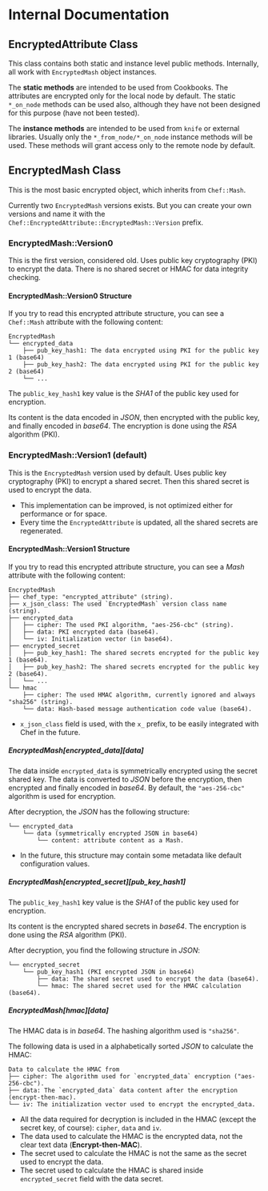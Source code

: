 # Internal Documentation

## EncryptedAttribute Class

This class contains both static and instance level public methods. Internally, all work with `EncryptedMash` object instances.

The **static methods** are intended to be used from Cookbooks. The attributes are encrypted only for the local node by default. The static `*_on_node` methods can be used also, although they have not been designed for this purpose (have not been tested).

The **instance methods** are intended to be used from `knife` or external libraries. Usually only the `*_from_node/*_on_node` instance methods will be used. These methods will grant access only to the remote node by default.

## EncryptedMash Class

This is the most basic encrypted object, which inherits from `Chef::Mash`.

Currently two `EncryptedMash` versions exists. But you can create your own versions and name it with the `Chef::EncryptedAttribute::EncryptedMash::Version` prefix.

### EncryptedMash::Version0

This is the first version, considered old. Uses public key cryptography (PKI) to encrypt the data. There is no shared secret or HMAC for data integrity checking.

#### EncryptedMash::Version0 Structure

If you try to read this encrypted attribute structure, you can see a `Chef::Mash` attribute with the following content:

```
EncryptedMash
└── encrypted_data
    ├── pub_key_hash1: The data encrypted using PKI for the public key 1 (base64)
    ├── pub_key_hash2: The data encrypted using PKI for the public key 2 (base64)
    └── ...
```

The `public_key_hash1` key value is the *SHA1* of the public key used for encryption.

Its content is the data encoded in *JSON*, then encrypted with the public key, and finally encoded in *base64*. The encryption is done using the *RSA* algorithm (PKI).

### EncryptedMash::Version1 (default)

This is the `EncryptedMash` version used by default. Uses public key cryptography (PKI) to encrypt a shared secret. Then this shared secret is used to encrypt the data.

* This implementation can be improved, is not optimized either for performance or for space.
* Every time the `EncryptedAttribute` is updated, all the shared secrets are regenerated.

#### EncryptedMash::Version1 Structure

If you try to read this encrypted attribute structure, you can see a *Mash* attribute with the following content:

```
EncryptedMash
├── chef_type: "encrypted_attribute" (string).
├── x_json_class: The used `EncryptedMash` version class name (string).
├── encrypted_data
│   ├── cipher: The used PKI algorithm, "aes-256-cbc" (string).
│   ├── data: PKI encrypted data (base64).
│   └── iv: Initialization vector (in base64).
├── encrypted_secret
│   ├── pub_key_hash1: The shared secrets encrypted for the public key 1 (base64).
│   ├── pub_key_hash2: The shared secrets encrypted for the public key 2 (base64).
│   └── ...
└── hmac
    ├── cipher: The used HMAC algorithm, currently ignored and always "sha256" (string).
    └── data: Hash-based message authentication code value (base64).
```

* `x_json_class` field is used, with the `x_` prefix, to be easily integrated with Chef in the future.

##### EncryptedMash[encrypted_data][data]

The data inside `encrypted_data` is symmetrically encrypted using the secret shared key. The data is converted to *JSON* before the encryption, then encrypted and finally encoded in *base64*. By default, the `"aes-256-cbc"` algorithm is used for encryption.

After decryption, the *JSON* has the following structure:

```
└── encrypted_data
    └── data (symmetrically encrypted JSON in base64)
        └── content: attribute content as a Mash.
```

* In the future, this structure may contain some metadata like default configuration values.

##### EncryptedMash[encrypted_secret][pub_key_hash1]

The `public_key_hash1` key value is the *SHA1* of the public key used for encryption.

Its content is the encrypted shared secrets in *base64*. The encryption is done using the *RSA* algorithm (PKI).

After decryption, you find the following structure in *JSON*:

```
└── encrypted_secret
    └── pub_key_hash1 (PKI encrypted JSON in base64)
        ├── data: The shared secret used to encrypt the data (base64).
        └── hmac: The shared secret used for the HMAC calculation (base64).
```

##### EncryptedMash[hmac][data]

The HMAC data is in *base64*. The hashing algorithm used is `"sha256"`.

The following data is used in a alphabetically sorted *JSON* to calculate the HMAC:

```
Data to calculate the HMAC from
├── cipher: The algorithm used for `encrypted_data` encryption ("aes-256-cbc").
├── data: The `encrypted_data` data content after the encryption (encrypt-then-mac).
└── iv: The initialization vector used to encrypt the encrypted_data.
```

* All the data required for decryption is included in the HMAC (except the secret key, of course): `cipher`, `data` and `iv`.
* The data used to calculate the HMAC is the encrypted data, not the clear text data (**Encrypt-then-MAC**).
* The secret used to calculate the HMAC is not the same as the secret used to encrypt the data.
* The secret used to calculate the HMAC is shared inside `encrypted_secret` field with the data secret.
